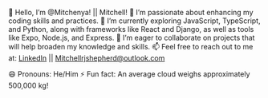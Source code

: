 👋 Hello, I’m @Mitchenya! || Mitchell!
👀 I’m passionate about enhancing my coding skills and practices.
🌱 I’m currently exploring JavaScript, TypeScript, and Python, along with frameworks like React and Django, as well as tools like Expo, Node.js, and Express.
💞 I’m eager to collaborate on projects that will help broaden my knowledge and skills.
📫 Feel free to reach out to me at:
[LinkedIn](https://www.linkedin.com/in/mitchenya/) || Mitchellrjshepherd@outlook.com

😄 Pronouns: He/Him
⚡ Fun fact: An average cloud weighs approximately 500,000 kg!

<!---
Mitchenya/Mitchenya is a ✨ special ✨ repository because its `README.md` (this file) appears on your GitHub profile.
You can click the Preview link to take a look at your changes.
--->
